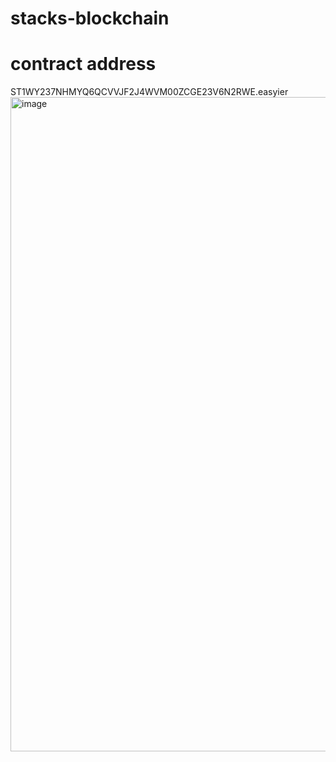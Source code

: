 ﻿# stacks-blockchain
# contract address
ST1WY237NHMYQ6QCVVJF2J4WVM00ZCGE23V6N2RWE.easyier
<img width="1892" height="1047" alt="image" src="https://github.com/user-attachments/assets/d70ea7ff-a7b8-4dc4-ae73-a934c370e2be" />
